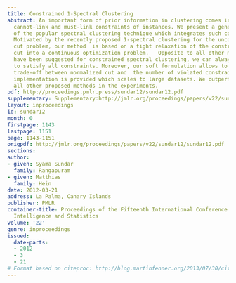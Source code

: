```yaml
---
title: Constrained 1-Spectral Clustering
abstract: An important form of prior information in clustering comes in the form of
  cannot-link and must-link constraints of instances. We present a generalization
  of the popular spectral clustering technique which integrates such constraints.
  Motivated by the recently proposed 1-spectral clustering for the unconstrained normalized
  cut problem, our method  is based on a tight relaxation of the constrained normalized
  cut into a continuous optimization problem.   Opposite to all other methods which
  have been suggested for constrained spectral clustering, we can always guarantee
  to satisfy all constraints. Moreover, our soft formulation allows to optimize a
  trade-off between normalized cut and  the number of violated constraints. An efficient
  implementation is provided which scales to large datasets. We outperform consistently
  all other proposed methods in the experiments.
pdf: http://proceedings.pmlr.press/sundar12/sundar12.pdf
supplementary: Supplementary:http://jmlr.org/proceedings/papers/v22/sundar12/sundar12Supple.pdf
layout: inproceedings
id: sundar12
month: 0
firstpage: 1143
lastpage: 1151
page: 1143-1151
origpdf: http://jmlr.org/proceedings/papers/v22/sundar12/sundar12.pdf
sections: 
author:
- given: Syama Sundar
  family: Rangapuram
- given: Matthias
  family: Hein
date: 2012-03-21
address: La Palma, Canary Islands
publisher: PMLR
container-title: Proceedings of the Fifteenth International Conference on Artificial
  Intelligence and Statistics
volume: '22'
genre: inproceedings
issued:
  date-parts:
  - 2012
  - 3
  - 21
# Format based on citeproc: http://blog.martinfenner.org/2013/07/30/citeproc-yaml-for-bibliographies/
---
```

